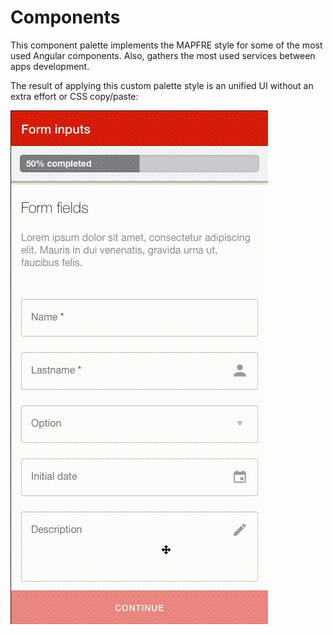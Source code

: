 # Components  

This component palette implements the MAPFRE style for some of the most used Angular components. Also, gathers the most used services between apps development.  

The result of applying this custom palette style is an unified UI without an extra effort or CSS copy/paste:  

![Alt Text](../compodoc-assets/custom-palette-form.gif)
